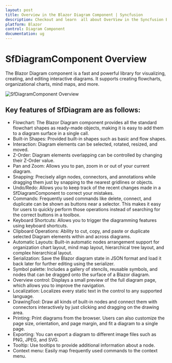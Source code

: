 ```yaml
---
layout: post
title: Overview in the Blazor Diagram Component | Syncfusion
description: Checkout and learn  all about OverView in the Syncfusion Blazor Diagram component and much more.
platform: Blazor
control: Diagram Component
documentation: ug
---
```


# SfDiagramComponent Overview
 The Blazor Diagram component is a fast and powerful library for visualizing, creating, and editing interactive diagrams. It supports creating flowcharts, organizational charts, mind maps, and more.

 ![SfDiagramComponent Overview](../images/flowchart.png)

## Key features of SfDiagram are as follows:

* Flowchart: The Blazor Diagram component provides all the standard flowchart shapes as ready-made objects, making it is easy to add them to a diagram surface in a single call.
* Built-in Shapes: Provided built-in shapes such as basic and flow shapes.
* Interaction: Diagram elements can be selected, rotated, resized, and moved.
* Z-Order: Diagram elements overlapping can be controlled by changing their Z-Order value.
* Pan and Zoom: Allows you to pan, zoom in or out of your current diagram.
* Snapping: Precisely align nodes, connectors, and annotations while dragging them just by snapping to the nearest gridlines or objects.
* Undo/Redo: Allows you to keep track of the recent changes made in a SfDiagramComponent to correct your mistakes.
* Commands: Frequently used commands like delete, connect, and duplicate can be shown as buttons near a selector. This makes it easy for users to quickly perform those operations instead of searching for the correct buttons in a toolbox.
* Keyboard Shortcuts: Allows you to trigger the diagramming features using keyboard shortcuts.
* Clipboard Operations: Ability to cut, copy, and paste or duplicate selected Diagram elements within and across diagrams.
* Automatic Layouts: Built-in automatic nodes arrangement support for organization chart layout, mind map layout, hierarchical tree layout, and complex hierarchical layout.
* Serialization: Save the Blazor diagram state in JSON format and load it back later for further editing using the serializer.
* Symbol palette: Includes a gallery of stencils, reusable symbols, and nodes that can be dragged onto the surface of a Blazor diagram.
* Overview control: Displays a small preview of the full diagram page, which allows you to improve the navigation.
* Localization: Localizes every static text in the control to any supported language.
* DrawingTool: Draw all kinds of built-in nodes and connect them with connectors interactively by just clicking and dragging on the drawing area.
* Printing: Print diagrams from the browser. Users can also customize the page size, orientation, and page margin, and fit a diagram to a single page.
* Exporting: You can export a diagram to different image files such as PNG, JPEG, and SVG.
* Tooltip: Use tooltips to provide additional information about a node.
* Context menu: Easily map frequently used commands to the context menu.